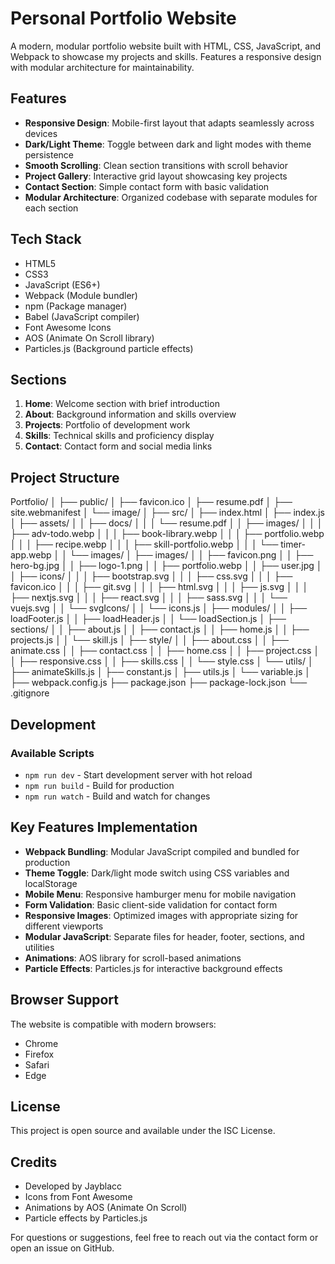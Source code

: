 # Personal Portfolio Website

A modern, modular portfolio website built with HTML, CSS, JavaScript, and Webpack to showcase my projects and skills. Features a responsive design with modular architecture for maintainability.

## Features

- **Responsive Design**: Mobile-first layout that adapts seamlessly across devices
- **Dark/Light Theme**: Toggle between dark and light modes with theme persistence
- **Smooth Scrolling**: Clean section transitions with scroll behavior
- **Project Gallery**: Interactive grid layout showcasing key projects
- **Contact Section**: Simple contact form with basic validation
- **Modular Architecture**: Organized codebase with separate modules for each section

## Tech Stack

- HTML5
- CSS3
- JavaScript (ES6+)
- Webpack (Module bundler)
- npm (Package manager)
- Babel (JavaScript compiler)
- Font Awesome Icons
- AOS (Animate On Scroll library)
- Particles.js (Background particle effects)

## Sections

1. **Home**: Welcome section with brief introduction
2. **About**: Background information and skills overview
3. **Projects**: Portfolio of development work
4. **Skills**: Technical skills and proficiency display
5. **Contact**: Contact form and social media links

## Project Structure

Portfolio/
│
├── public/
│   ├── favicon.ico
│   ├── resume.pdf
│   ├── site.webmanifest
│   └── image/
│
├── src/
│   ├── index.html
│   ├── index.js
│   ├── assets/
│   │   ├── docs/
│   │   │   └── resume.pdf
│   │   ├── images/
│   │   │   ├── adv-todo.webp
│   │   │   ├── book-library.webp
│   │   │   ├── portfolio.webp
│   │   │   ├── recipe.webp
│   │   │   ├── skill-portfolio.webp
│   │   │   └── timer-app.webp
│   │   └── images/
│   ├── images/
│   │   ├── favicon.png
│   │   ├── hero-bg.jpg
│   │   ├── logo-1.png
│   │   ├── portfolio.webp
│   │   ├── user.jpg
│   │   ├── icons/
│   │   │   ├── bootstrap.svg
│   │   │   ├── css.svg
│   │   │   ├── favicon.ico
│   │   │   ├── git.svg
│   │   │   ├── html.svg
│   │   │   ├── js.svg
│   │   │   ├── nextjs.svg
│   │   │   ├── react.svg
│   │   │   ├── sass.svg
│   │   │   └── vuejs.svg
│   │   └── svgIcons/
│   │       └── icons.js
│   ├── modules/
│   │   ├── loadFooter.js
│   │   ├── loadHeader.js
│   │   └── loadSection.js
│   ├── sections/
│   │   ├── about.js
│   │   ├── contact.js
│   │   ├── home.js
│   │   ├── projects.js
│   │   └── skill.js
│   ├── style/
│   │   ├── about.css
│   │   ├── animate.css
│   │   ├── contact.css
│   │   ├── home.css
│   │   ├── project.css
│   │   ├── responsive.css
│   │   ├── skills.css
│   │   └── style.css
│   └── utils/
│       ├── animateSkills.js
│       ├── constant.js
│       ├── utils.js
│       └── variable.js
│
├── webpack.config.js
├── package.json
├── package-lock.json
└── .gitignore

## Development

### Available Scripts

- `npm run dev` - Start development server with hot reload
- `npm run build` - Build for production
- `npm run watch` - Build and watch for changes

## Key Features Implementation

- **Webpack Bundling**: Modular JavaScript compiled and bundled for production
- **Theme Toggle**: Dark/light mode switch using CSS variables and localStorage
- **Mobile Menu**: Responsive hamburger menu for mobile navigation
- **Form Validation**: Basic client-side validation for contact form
- **Responsive Images**: Optimized images with appropriate sizing for different viewports
- **Modular JavaScript**: Separate files for header, footer, sections, and utilities
- **Animations**: AOS library for scroll-based animations
- **Particle Effects**: Particles.js for interactive background effects

## Browser Support

The website is compatible with modern browsers:
- Chrome
- Firefox
- Safari
- Edge

## License

This project is open source and available under the ISC License.

## Credits

- Developed by Jayblacc
- Icons from Font Awesome
- Animations by AOS (Animate On Scroll)
- Particle effects by Particles.js

For questions or suggestions, feel free to reach out via the contact form or open an issue on GitHub.
